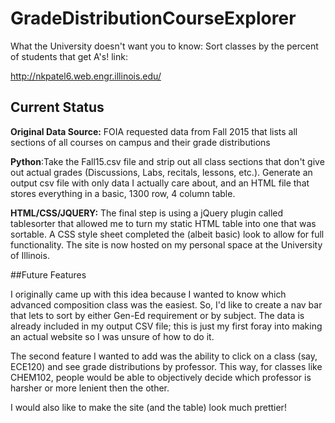 # GradeDistributionCourseExplorer

What the University doesn't want you to know: Sort classes by the percent of students that get A's!
link:

http://nkpatel6.web.engr.illinois.edu/

## Current Status

**Original Data Source:** FOIA requested data from Fall 2015 that lists all sections of all courses on campus and their grade distributions 

**Python**:Take the Fall15.csv file and strip out all class sections that don't give out actual grades (Discussions, Labs, recitals, lessons, etc.). Generate an output csv file with only data I actually care about, and an HTML file that stores everything in a basic, 1300 row, 4 column table. 

**HTML/CSS/JQUERY:** The final step is using a jQuery plugin called tablesorter that allowed me to turn my static HTML table into one that was sortable. A CSS style sheet completed the (albeit basic) look to allow for full functionality. The site is now hosted on my personal space at the University of Illinois.


##Future Features

I originally came up with this idea because I wanted to know which advanced composition class was the easiest. So, I'd like to create a nav bar that lets to sort by either Gen-Ed requirement or by subject. The data is already included in my output CSV file; this is just my first foray into making an actual website so I was unsure of how to do it. 

The second feature I wanted to add was the ability to click on a class (say, ECE120) and see grade distributions by professor. This way, for classes like CHEM102, people would be able to objectively decide which professor is harsher or more lenient then the other. 

I would also like to make the site (and the table) look much prettier! 